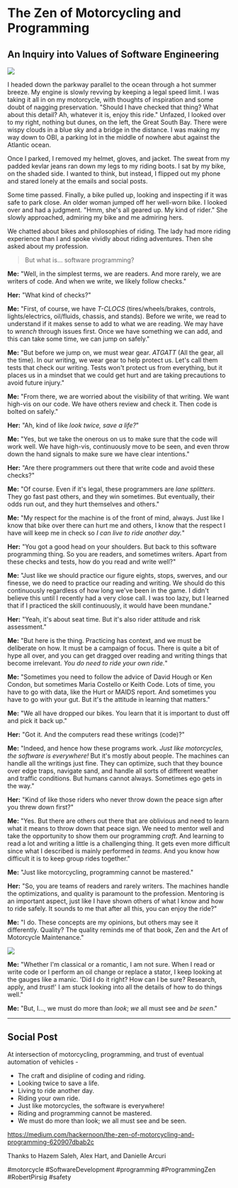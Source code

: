 # The Zen of Motorcycling and Programming
## An Inquiry into Values of Software Engineering

![](https://cdn-images-1.medium.com/max/1600/1*60Bvrj0jTMhmXSoiO6afuQ.png)

I headed down the parkway parallel to the ocean through a hot summer breeze. My engine is slowly revving by keeping a legal speed limit. I was taking it all in on my motorcycle, with thoughts of inspiration and some doubt of nagging preservation. "Should I have checked that thing? What about this detail? Ah, whatever it is, enjoy this ride." Unfazed, I looked over to my right, nothing but dunes, on the left, the Great South Bay. There were wispy clouds in a blue sky and a bridge in the distance. I was making my way down to OBI, a parking lot in the middle of nowhere abut against the Atlantic ocean.

Once I parked, I removed my helmet, gloves, and jacket. The sweat from my padded kevlar jeans ran down my legs to my riding boots. I sat by my bike, on the shaded side. I wanted to think, but instead, I flipped out my phone and stared lonely at the emails and social posts.

Some time passed. Finally, a bike pulled up, looking and inspecting if it was safe to park close. An older woman jumped off her well-worn bike. I looked over and had a judgment. "Hmm, she's all geared up. My kind of rider." She slowly approached, admiring my bike and me admiring hers.

We chatted about bikes and philosophies of riding. The lady had more riding experience than I and spoke vividly about riding adventures. Then she asked about my profession.

> But what is… software programming?

**Me:** "Well, in the simplest terms, we are readers. And more rarely, we are writers of code. And when we write, we likely follow checks."

**Her:** "What kind of checks?"

**Me:** "First, of course, we have *T-CLOCS* (tires/wheels/brakes, controls, lights/electrics, oil/fluids, chassis, and stands). Before we write, we read to understand if it makes sense to add to what we are reading. We may have to *wrench* through issues first. Once we have something we can add, and this can take some time, we can jump on safely."

**Me:** "But before we jump on, we must wear gear. *ATGATT* (All the gear, all the time). In our writing, we wear gear to help protect us. Let's call them tests that check our writing. Tests won't protect us from everything, but it places us in a mindset that we could get hurt and are taking precautions to avoid future injury."

**Me:** "From there, we are worried about the visibility of that writing. We want high-vis on our code. We have others review and check it. Then code is bolted on safely."

**Her:** "Ah, kind of like *look twice, save a life?*"

**Me:** "Yes, but we take the onerous on us to make sure that the code will work well. We have high-vis, continuously move to be seen, and even throw down the hand signals to make sure we have clear intentions."

**Her:** "Are there programmers out there that write code and avoid these checks?"

**Me:** "Of course. Even if it's legal, these programmers are *lane splitters*. They go fast past others, and they win sometimes. But eventually, their odds run out, and they hurt themselves and others."

**Me:** "My respect for the machine is of the front of mind, always. Just like I know that bike over there can hurt me and others, I know that the respect I have will keep me in check so *I can live to ride another day.*"

**Her:** "You got a good head on your shoulders. But back to this software programming thing. So you are readers, and sometimes writers. Apart from these checks and tests, how do you read and write well?"

**Me:** "Just like we should practice our figure eights, stops, swerves, and our finesse, we do need to practice our reading and writing. We should do this continuously regardless of how long we've been in the game. I didn't believe this until I recently had a very close call. I was too lazy, but I learned that if I practiced the skill continuously, it would have been mundane."

**Her:** "Yeah, it's about seat time. But it's also rider attitude and risk assessment."

**Me:** "But here is the thing. Practicing has context, and we must be deliberate on how. It must be a campaign of focus. There is quite a bit of hype all over, and you can get dragged over reading and writing things that become irrelevant. *You do need to ride your own ride.*"

**Me:** "Sometimes you need to follow the advice of David Hough or Ken Condon, but sometimes Maria Costello or Keith Code. Lots of time, you have to go with data, like the Hurt or MAIDS report. And sometimes you have to go with your gut. But it's the attitude in learning that matters."

**Me:** "We all have dropped our bikes. You learn that it is important to dust off and pick it back up."

**Her:** "Got it. And the computers read these writings (code)?"

**Me:** "Indeed, and hence how these programs work. *Just like motorcycles, the software is everywhere!* But it's mostly about people. The machines can handle all the writings just fine. They can optimize, such that they bounce over edge traps, navigate sand, and handle all sorts of different weather and traffic conditions. But humans cannot always. Sometimes ego gets in the way."

**Her:** "Kind of like those riders who never throw down the peace sign after you threw down first?"

**Me:** "Yes. But there are others out there that are oblivious and need to learn what it means to throw down that peace sign. We need to mentor well and take the opportunity to show them our programming *craft*. And learning to read a lot and writing a little is a challenging thing. It gets even more difficult since what I described is mainly performed in *teams*. And you know how difficult it is to keep group rides together."

**Me:** "Just like motorcycling, programming cannot be mastered."

**Her:** "So, you are teams of readers and rarely writers. The machines handle the optimizations, and quality is paramount to the profession. Mentoring is an important aspect, just like I have shown others of what I know and how to ride safely. It sounds to me that after all this, you can enjoy the ride?"

**Me:** "I do. These concepts are my opinions, but others may see it differently. Quality? The quality reminds me of that book, Zen and the Art of Motorcycle Maintenance."

![](https://cdn-images-1.medium.com/max/1600/1*VyMm4N0badPOW7ROvrYJkg.png)

**Me:** "Whether I'm classical or a romantic, I am not sure. When I read or write code or I perform an oil change or replace a stator, I keep looking at the gauges like a manic. 'Did I do it right? How can I be sure? Research, apply, and *trust*!' I am stuck looking into all the details of how to do things well."

**Me:** "But, I…, we must do more than *look*; *we* all must see and *be seen*."

---

## Social Post

At intersection of motorcycling, programming, and trust of eventual automation of vehicles -

- The craft and disipline of coding and riding.
- Looking twice to save a life.
- Living to ride another day.
- Riding your own ride.
- Just like motorcycles, the software is everywhere!
- Riding and programming cannot be mastered.
- We must do more than look; we all must see and be seen.

https://medium.com/hackernoon/the-zen-of-motorcycling-and-programming-620907dbab2c

Thanks to Hazem Saleh, Alex Hart, and Danielle Arcuri

#motorcycle #SoftwareDevelopment #programming #ProgrammingZen #RobertPirsig #safety
